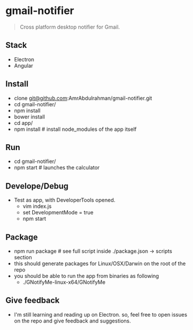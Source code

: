 # gmail-notifier
> Cross platform desktop notifier for Gmail.

## Stack
- Electron
- Angular

## Install
- clone git@github.com:AmrAbdulrahman/gmail-notifier.git
- cd gmail-notifier/
- npm install
- bower install
- cd app/
- npm install # install node_modules of the app itself

## Run
- cd gmail-notifier/
- npm start # launches the calculator

## Develope/Debug
- Test as app, with DeveloperTools opened.
  - vim index.js
  - set DevelopmentMode = true
  - npm start

## Package
- npm run package # see full script inside ./package.json -> scripts section
- this should generate packages for Linux/OSX/Darwin on the root of the repo
- you should be able to run the app from binaries as following
  - ./GNotifyMe-linux-x64/GNotifyMe
  
## Give feedback
- I'm still learning and reading up on Electron. so, feel free to open issues on the repo and give feedback and suggestions.
